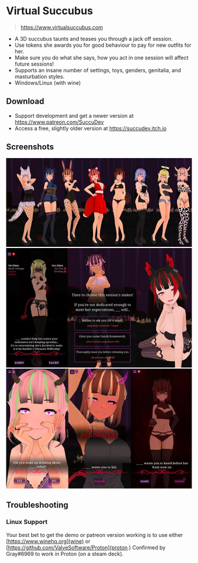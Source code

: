 # Virtual Succubus

> https://www.virtualsuccubus.com

  - A 3D succubus taunts and teases you through a jack off session.
  - Use tokens she awards you for good behaviour to pay for new outfits for her.
  - Make sure you do what she says, how you act in one session will affect future sessions!
  - Supports an insane number of settings, toys, genders, genitalia, and masturbation styles.
  - Windows/Linux (with wine)

## Download

  - Support development and get a newer version at https://www.patreon.com/SuccuDev
  - Access a free, slightly older version at https://succudev.itch.io

## Screenshots

![Various outfits your succubus can wear, there's more than this](img/vs-outfits.jpg)
![She teases you](img/vs-taunt.jpg)
![She punishes you for disobeying her](img/vs-punishment.jpg)

## Troubleshooting

### Linux Support
Your best bet to get the demo or patreon version working is to use either [https://www.winehq.org](wine) or [https://github.com/ValveSoftware/Proton](proton.) Confirmed by Gray#6969 to work in Proton (on a steam deck).
